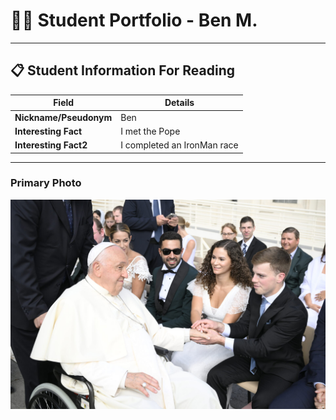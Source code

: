 # 👨‍🎓 Student Portfolio - Ben M. 

---

## 📋 Student Information For Reading

| **Field** | **Details** |
|-----------|-------------|
| **Nickname/Pseudonym** | Ben |
| **Interesting Fact** | I met the Pope |
| **Interesting Fact2** | I completed an IronMan race |

---


### Primary Photo

![Ben M. - Portfolio Photo](./CAD640E2-1C12-4A73-9CBE-5105EE7AAA20.jpeg)


